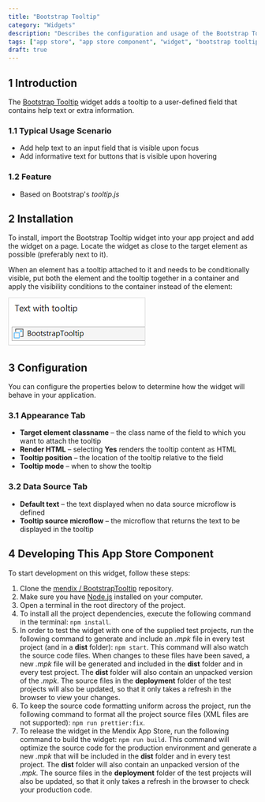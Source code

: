 ```yaml
---
title: "Bootstrap Tooltip"
category: "Widgets"
description: "Describes the configuration and usage of the Bootstrap Tooltip widget, which is available in the Mendix App Store."
tags: ["app store", "app store component", "widget", "bootstrap tooltip"]
draft: true
---
```


## 1 Introduction

The [Bootstrap Tooltip](https://appstore.home.mendix.com/link/app/1939/) widget adds a tooltip to a user-defined field that contains help text or extra information.

### 1.1 Typical Usage Scenario

* Add help text to an input field that is visible upon focus
* Add informative text for buttons that is visible upon hovering

### 1.2 Feature

* Based on Bootstrap's *tooltip.js*

## 2 Installation

To install, import the Bootstrap Tooltip widget into your app project and add the widget on a page. Locate the widget as close to the target element as possible (preferably next to it).     

When an element has a tooltip attached to it and needs to be conditionally visible, put both the element and the tooltip together in a container and apply the visibility conditions to the container instead of the element:

![](attachments/bootstrap-tooltip/tooltip.png)

## 3 Configuration

You can configure the properties below to determine how the widget will behave in your application.

### 3.1 Appearance Tab

* **Target element classname** – the class name of the field to which you want to attach the tooltip
* **Render HTML** – selecting **Yes** renders the tooltip content as HTML
* **Tooltip position** – the location of the tooltip relative to the field
* **Tooltip mode** – when to show the tooltip

### 3.2 Data Source Tab

* **Default text** – the text displayed when no data source microflow is defined
* **Tooltip source microflow** – the microflow that returns the text to be displayed in the tooltip

## 4 Developing This App Store Component

To start development on this widget, follow these steps:

1. Clone the [mendix / BootstrapTooltip](https://github.com/mendix/BootstrapTooltip) repository.
2. Make sure you have [Node.js](https://nodejs.org/en/) installed on your computer.
3. Open a terminal in the root directory of the project.
4. To install all the project dependencies, execute the following command in the terminal: `npm install`.
5. In order to test the widget with one of the supplied test projects, run the following command to generate and include an *.mpk* file in every test project (and in a **dist** folder): `npm start`. This command will also watch the source code files. When changes to these files have been saved, a new *.mpk* file will be generated and included in the **dist** folder and in every test project. The **dist** folder will also contain an unpacked version of the *.mpk*. The source files in the **deployment** folder of the test projects will also be updated, so that it only takes a refresh in the browser to view your changes.
6. To keep the source code formatting uniform across the project, run the following command to format all the project source files (XML files are not supported): `npm run prettier:fix`.
7. To release the widget in the Mendix App Store, run the following command to build the widget: `npm run build`. This command will optimize the source code for the production environment and generate a new *.mpk* that will be included in the **dist** folder and in every test project. The **dist** folder will also contain an unpacked version of the *.mpk*. The source files in the **deployment** folder of the test projects will also be updated, so that it only takes a refresh in the browser to check your production code.
